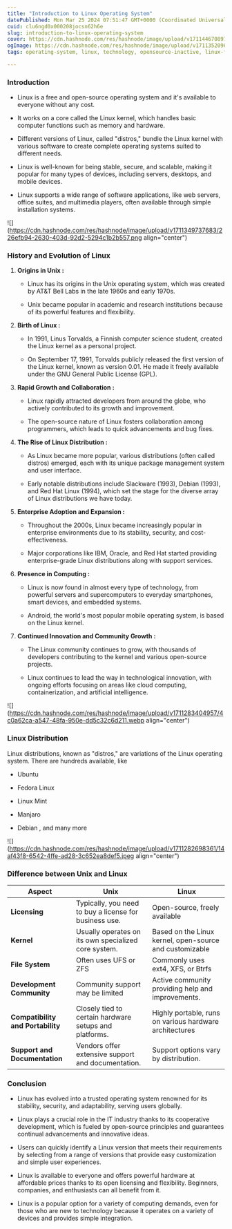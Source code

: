 ```yaml
---
title: "Introduction to Linux Operating System"
datePublished: Mon Mar 25 2024 07:51:47 GMT+0000 (Coordinated Universal Time)
cuid: clu6ngd0x000208jocsn62h6e
slug: introduction-to-linux-operating-system
cover: https://cdn.hashnode.com/res/hashnode/image/upload/v1711446708977/47f9930a-166a-47cc-8d81-5e31c2cdfc47.png
ogImage: https://cdn.hashnode.com/res/hashnode/image/upload/v1711352096782/0e04aa8b-9e17-416a-90d8-d1dafc124a52.png
tags: operating-system, linux, technology, opensource-inactive, linux-for-beginners

---
```


### Introduction

* Linux is a free and open-source operating system and it's available to everyone without any cost.
    
* It works on a core called the Linux kernel, which handles basic computer functions such as memory and hardware.
    
* Different versions of Linux, called "distros," bundle the Linux kernel with various software to create complete operating systems suited to different needs.
    
* Linux is well-known for being stable, secure, and scalable, making it popular for many types of devices, including servers, desktops, and mobile devices.
    
* Linux supports a wide range of software applications, like web servers, office suites, and multimedia players, often available through simple installation systems.
    

![](https://cdn.hashnode.com/res/hashnode/image/upload/v1711349737683/226efb94-2630-403d-92d2-5294c1b2b557.png align="center")

### History and Evolution of Linux

1. **Origins in Unix :**
    
    * Linux has its origins in the Unix operating system, which was created by AT&T Bell Labs in the late 1960s and early 1970s.
        
    * Unix became popular in academic and research institutions because of its powerful features and flexibility.
        
2. **Birth of Linux :**
    
    * In 1991, Linus Torvalds, a Finnish computer science student, created the Linux kernel as a personal project.
        
    * On September 17, 1991, Torvalds publicly released the first version of the Linux kernel, known as version 0.01. He made it freely available under the GNU General Public License (GPL).
        
3. **Rapid Growth and Collaboration :**
    
    * Linux rapidly attracted developers from around the globe, who actively contributed to its growth and improvement.
        
    * The open-source nature of Linux fosters collaboration among programmers, which leads to quick advancements and bug fixes.
        
4. **The Rise of Linux Distribution :**
    
    * As Linux became more popular, various distributions (often called distros) emerged, each with its unique package management system and user interface.
        
    * Early notable distributions include Slackware (1993), Debian (1993), and Red Hat Linux (1994), which set the stage for the diverse array of Linux distributions we have today.
        
5. **Enterprise Adoption and Expansion :**
    
    * Throughout the 2000s, Linux became increasingly popular in enterprise environments due to its stability, security, and cost-effectiveness.
        
    * Major corporations like IBM, Oracle, and Red Hat started providing enterprise-grade Linux distributions along with support services.
        
6. **Presence in Computing :**
    
    * Linux is now found in almost every type of technology, from powerful servers and supercomputers to everyday smartphones, smart devices, and embedded systems.
        
    * Android, the world's most popular mobile operating system, is based on the Linux kernel.
        
7. **Continued Innovation and Community Growth :**
    
    * The Linux community continues to grow, with thousands of developers contributing to the kernel and various open-source projects.
        
    * Linux continues to lead the way in technological innovation, with ongoing efforts focusing on areas like cloud computing, containerization, and artificial intelligence.
        

![](https://cdn.hashnode.com/res/hashnode/image/upload/v1711283404957/4c0a62ca-a547-48fa-950e-dd5c32c6d211.webp align="center")

### Linux Distribution

Linux distributions, known as "distros," are variations of the Linux operating system. There are hundreds available, like

* Ubuntu
    
* Fedora Linux
    
* Linux Mint
    
* Manjaro
    
* Debian , and many more
    

![](https://cdn.hashnode.com/res/hashnode/image/upload/v1711282698361/14af43f8-6542-4ffe-ad28-3c652ea8def5.jpeg align="center")

### Difference between Unix and Linux

| Aspect | **Unix** | **Linux** |
| --- | --- | --- |
| **Licensing** | Typically, you need to buy a license for business use. | Open-source, freely available |
| **Kernel** | Usually operates on its own specialized core system. | Based on the Linux kernel, open-source and customizable |
| **File System** | Often uses UFS or ZFS | Commonly uses ext4, XFS, or Btrfs |
| **Development Community** | Community support may be limited | Active community providing help and improvements. |
| **Compatibility and Portability** | Closely tied to certain hardware setups and platforms. | Highly portable, runs on various hardware architectures |
| **Support and Documentation** | Vendors offer extensive support and documentation. | Support options vary by distribution. |

### Conclusion

* Linux has evolved into a trusted operating system renowned for its stability, security, and adaptability, serving users globally.
    
* Linux plays a crucial role in the IT industry thanks to its cooperative development, which is fueled by open-source principles and guarantees continual advancements and innovative ideas.
    
* Users can quickly identify a Linux version that meets their requirements by selecting from a range of versions that provide easy customization and simple user experiences.
    
* Linux is available to everyone and offers powerful hardware at affordable prices thanks to its open licensing and flexibility. Beginners, companies, and enthusiasts can all benefit from it.
    
* Linux is a popular option for a variety of computing demands, even for those who are new to technology because it operates on a variety of devices and provides simple integration.
